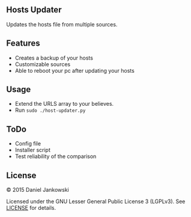## Hosts Updater

Updates the hosts file from multiple sources.


Features
--------

- Creates a backup of your hosts
- Customizable sources
- Able to reboot your pc after updating your hosts


Usage
-----

- Extend the URLS array to your believes.
- Run `sudo ./host-updater.py`


ToDo
----

- Config file
- Installer script
- Test reliability of the comparison


License
-------

© 2015 Daniel Jankowski

Licensed under the GNU Lesser General Public License 3 (LGPLv3). See [LICENSE](./LICENSE) for details.
